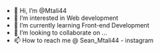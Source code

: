 - 👋 Hi, I’m @Mtali44
- 👀 I’m interested in Web development
- 🌱 I’m currently learning Front-end Development
- 💞️ I’m looking to collaborate on ...
- 📫 How to reach me @ Sean_Mtali44 - instagram

<!---
Mtali44/Mtali44 is a ✨ special ✨ repository because its `README.md` (this file) appears on your GitHub profile.
You can click the Preview link to take a look at your changes.
--->
